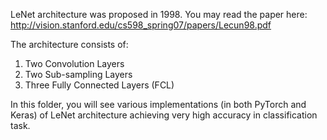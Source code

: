 LeNet architecture was proposed in 1998. You may read the paper here: http://vision.stanford.edu/cs598_spring07/papers/Lecun98.pdf

The architecture consists of:
1. Two Convolution Layers
2. Two Sub-sampling Layers
3. Three Fully Connected Layers (FCL)

In this folder, you will see various implementations (in both PyTorch and Keras) of LeNet architecture achieving very high accuracy in classification task. 
